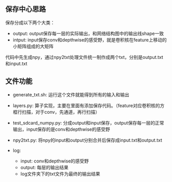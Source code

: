 ## 保存中心思路
保存分成以下两个大类：
- output: output保存每一层的实际输出，和网络结构图中的输出线shape一致
- intput: input保存conv和depthwise的感受野，就是卷积核在feature上移动的小矩阵组成的大矩阵

代码中先生成npy，通过npy2txt处理文件统一制作成两个txt，分别是output.txt和input.txt

## 文件功能
- generate_txt.sh: 运行这个文件就能得到所有的输入和输出

- layers.py: 算子实现，主要在里面有添加保存代码。（feature对应卷积核的方框行扫描，对于conv，先通道，再行扫描）

- test_sdcard_numpy.py: 分成output和input保存，output保存每一层的正常输出，input保存的是conv和depthwise的感受野

- npy2txt.py: 将npy的input和output分别合并后保存成input.txt和output.txt

- log:
  - input: conv和depthwise的感受野
  - output: 每层的输出结果
  - log文件夹下的txt文件为最终的输出结果